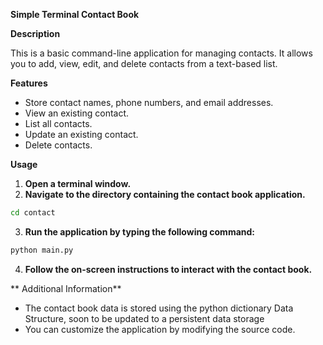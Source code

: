 
**Simple Terminal Contact Book**

**Description**

This is a basic command-line application for managing contacts. It allows you to add, view, edit, and delete contacts from a text-based list.

**Features**
- Store contact names, phone numbers, and email addresses.
- View an existing contact.
- List all contacts.
- Update an existing contact.
- Delete contacts.

**Usage**

1. **Open a terminal window.**
2. **Navigate to the directory containing the contact book application.**
```bash
cd contact
```

3. **Run the application by typing the following command:**
```bash
python main.py  
```

4. **Follow the on-screen instructions to interact with the contact book.**


** Additional Information**

- The contact book data is stored using the python dictionary Data Structure, soon to be updated to a persistent data storage
- You can customize the application by modifying the source code.

